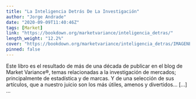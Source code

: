 ```yaml
---
title: "La Inteligencia Detrás De La Investigación"
author: "Jorge Andrade"
date: "2020-09-09T11:40:46Z"
tags: [Market]
link: "https://bookdown.org/marketvariance/inteligencia_detras/"
length_weight: "12.2%"
cover: "https://bookdown.org/marketvariance/inteligencia_detras/IMAGENES/portada_big_bang.png"
pinned: false
---
```


Este libro es el resultado de más de una década de publicar en el blog de Market Variance®, temas relacionadas a la investigación de mercados; principalmente de estadística y de marcas. Y de una selección de sus artículos, que a nuestro juicio son los más útiles, amenos y divertidos… [...]  ...
